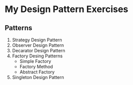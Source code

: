# My Design Pattern Exercises

## Patterns

1. Strategy Design Pattern
2. Observer Design Pattern
3. Decarator Design Pattern
4. Factory Desing Patterns
    + Simple Factory
    + Factory Method
    + Abstract Factory
5. Singleton Design Pattern    